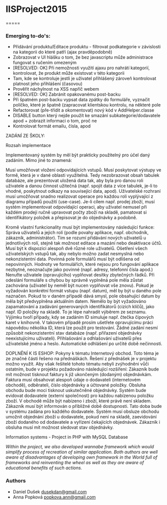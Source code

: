 # IISProject2015
=====

### Emerging to-do's:
* Přidávání produktu/Editace produktu - filtrovat podkategorie v závislosti na kategorii do které patří (ajax pravděpodobně)
* Zobrazovat v UI hlášku o tom, že bez javascriptu může administrace fungovat s ručením omezeným
* [RESOLVED: OK] Při nemožnosti využití ajaxu pro nahrátí kategorií, kontrolovat, že produkt může existovat v této kategorii
* Tam, kde se kontroluje jestli je uživatel přihlášený zároveň kontrolovat platnost jeho přihlášení (časovou)
* Prověřit náchylnost na XSS napříč webem
* [RESOLVED: OK] Zabránit opakovanému post-backu
* Při špatném post-backu vypsat data zpátky do formuláře, vyznačit políčko, které je špatně (zapracovat klientskou kontrolu, na některé pole
* Refactorovat (pře-třídit a okomentovat) nový kód v AddHelper.classe
* DISABLE button který nejde použít ke smazání subkategorie/dodavatele apod + zobrazit informaci o tom, proč ne
* Kontrolovat formát emailu, čísla, apod


ZADÁNÍ ZE ŠKOLY:

Rozsah implementace

Implementovaný systém by měl být prakticky použitelný pro účel daný zadáním. Mimo jiné to znamená:

Musí umožňovat vložení odpovídajících vstupů.
Musí poskytovat výstupy ve formě, která je v dané oblasti využitelná. Tedy nezobrazovat obsah tabulek databáze, ale prezentovat uložená data tak, aby byla pro danou roli uživatele a danou činnost užitečná (např. spojit data z více tabulek, je-li to vhodné, poskytnout odkazy na související data, apod).
Uživatelské rozhraní musí umožňovat snadno realizovat operace pro každou roli vyplývající z diagramu případů použití (use-case). Je-li cílem např. prodej zboží, musí systém implementovat odpovídající operaci, aby uživatel nemusel při každém prodeji ručně upravovat počty zboží na skladě, pamatovat si identifikátory položek a přepisovat je do objednávky a podobně.

Kromě vlastní funkcionality musí být implementovány následující funkce:
Správa uživatelů a jejich rolí (podle povahy aplikace, např. obchodník, zákazník, administrátor). Tím se rozumí přidávání nových uživatelů u jednotlivých rolí, stejně tak možnost editace a mazání nebo deaktivace účtů. Musí být k dispozici alespoň dvě různé role uživatelů.
Ošetření všech uživatelských vstupů tak, aby nebylo možno zadat nesmyslná nebo nekonzistentní data.
Povinná pole formulářů musí být odlišena od nepovinných.
Hodnoty ve formulářích, které nejsou pro fungování aplikace nezbytné, neoznačujte jako povinné (např. adresy, telefonní čísla apod.) Nenuťte uživatele (opravujícího) vyplňovat desítky zbytečných řádků.
Při odeslání formuláře s chybou by správně vyplněná pole měla zůstat zachována (uživatel by neměl být nucen vyplňovat vše znovu).
Pokud je vyžadován konkrétní formát vstupu (např. datum), měl by být u daného pole naznačen.
Pokud to v daném případě dává smysl, pole obsahující datum by měla být předvyplněna aktuálním datem.
Nemělo by být vyžadováno zapamatování a zadávání generovaných identifikátorů (cizích klíčů), jako např. ID položky na skladě. To je lépe nahradit výběrem ze seznamu. Výjimku tvoří případy, kdy se zadáním ID simuluje např. čtečka čipových karet v knihovně. V takovém případě prosím ušetřete opravujícímu práci nápovědou několika ID, která lze použít pro testování.
Žádné zadání nesmí způsobit nekonzistentní stav databáze (např. přiřazení objednávky neexistujícímu uživateli).
Přihlašování a odhlašování uživatelů přes uživatelské jméno a heslo. Automatické odhlášení po určité době nečinnosti.



DOPLNĚNÍ K IS ESHOP:
Pokyny k tématu Internetový obchod. Toto téma je ze značné části řešeno na přednáškách. Řešení z přednášek je v projektu možno využít. Aby však řešitelé tohoto tématu nebyli zvýhodněni vůči ostatním, bude v projektu požadováno následující rozšíření:
Zákazník bude mít možnost tisknout faktury k již ukončeným (dodaným) objednávkám. Faktura musí obsahovat alespoň údaje o dodavateli (internetovém obchodě), odběrateli, číslo objednávky a účtované položky.
Obsluha obchodu bude moci tisknout uskutečněné objednávky.
Systém bude evidovat dodavatele (externí společnost) pro každou nabízenou položku zboží. V obchodě může být nabízeno i zboží, které právě není skladem. Zákazník musí být informován o přibližné době dostupnosti. Tato doba bude v systému zadána pro každého dodavatele. Systém musí obsluze obchodu umožnit objednání zboží u dodavatele, pokud není na skladě, zaevidování zboží dodaného od dodavatele a vyřízení čekajících objednávek. Zákazník i obsluha musí mít možnost sledovat stav objednávky.




Information systems - Project in PHP with MySQL Database

*Within the project, we also developed wannabe framework which would simplify process of recreation of similar application. Both authors are well aware of disadvantages of
developing own framework in the World full of frameworks and reinventing the wheel as well as they are aware of educational benefits of such actions.*

### Authors

* Daniel Dušek <dusekdan@gmail.com>
* Anna Popková <popkova.ann@gmail.com>


